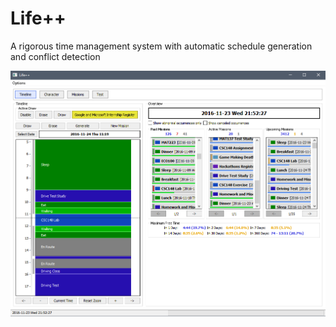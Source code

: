 # Life++
A rigorous time management system with automatic schedule generation and conflict detection

![Alt text](screenshot.png?raw=true)
